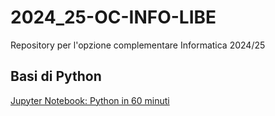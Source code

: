 # 2024_25-OC-INFO-LIBE
Repository per l'opzione complementare Informatica 2024/25

## Basi di Python
[Jupyter Notebook: Python in 60 minuti](Basi-Python/python_in_60_minuti.ipynb)
